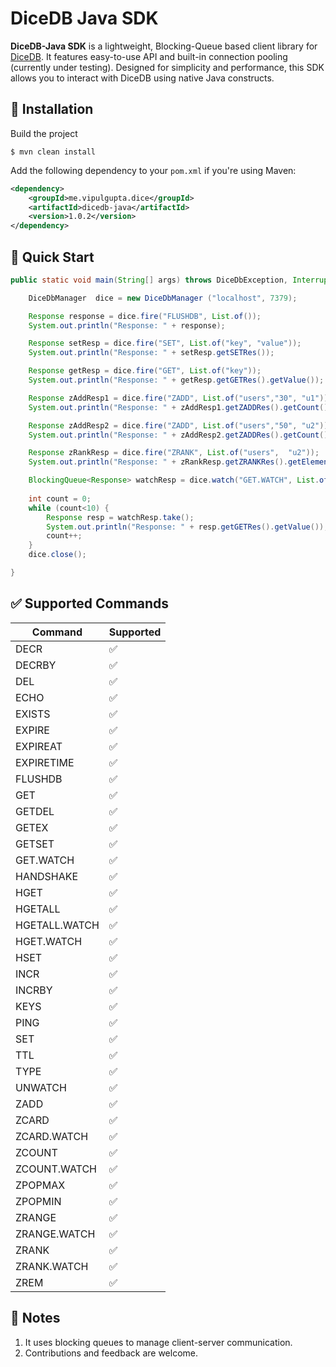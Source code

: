 # DiceDB Java SDK

**DiceDB-Java SDK** is a lightweight, Blocking-Queue based client library for [DiceDB](https://github.com/DiceDb/dice). 
It features easy-to-use API and built-in connection pooling (currently under testing). 
Designed for simplicity and performance, this SDK allows you to interact with DiceDB using native Java constructs.


## 🔧 Installation

Build the project
```shell
$ mvn clean install
```

Add the following dependency to your `pom.xml` if you're using Maven:

```xml
<dependency>
    <groupId>me.vipulgupta.dice</groupId>
    <artifactId>dicedb-java</artifactId>
    <version>1.0.2</version>
</dependency>
```

## 🚀 Quick Start
```java
public static void main(String[] args) throws DiceDbException, InterruptedException {

    DiceDbManager  dice = new DiceDbManager ("localhost", 7379);

    Response response = dice.fire("FLUSHDB", List.of());
    System.out.println("Response: " + response);

    Response setResp = dice.fire("SET", List.of("key", "value"));
    System.out.println("Response: " + setResp.getSETRes());

    Response getResp = dice.fire("GET", List.of("key"));
    System.out.println("Response: " + getResp.getGETRes().getValue());

    Response zAddResp1 = dice.fire("ZADD", List.of("users","30", "u1"));
    System.out.println("Response: " + zAddResp1.getZADDRes().getCount());

    Response zAddResp2 = dice.fire("ZADD", List.of("users","50", "u2"));
    System.out.println("Response: " + zAddResp2.getZADDRes().getCount());

    Response zRankResp = dice.fire("ZRANK", List.of("users",  "u2"));
    System.out.println("Response: " + zRankResp.getZRANKRes().getElement());

    BlockingQueue<Response> watchResp = dice.watch("GET.WATCH", List.of("key"));
    
    int count = 0;
    while (count<10) {
        Response resp = watchResp.take();
        System.out.println("Response: " + resp.getGETRes().getValue());
        count++;
    }
    dice.close();

}
```

## ✅ Supported Commands
| Command       | Supported |
| ------------- | --------- |
| DECR          | ✅         |
| DECRBY        | ✅         |
| DEL           | ✅         |
| ECHO          | ✅         |
| EXISTS        | ✅         |
| EXPIRE        | ✅         |
| EXPIREAT      | ✅         |
| EXPIRETIME    | ✅         |
| FLUSHDB       | ✅         |
| GET           | ✅         |
| GETDEL        | ✅         |
| GETEX         | ✅         |
| GETSET        | ✅         |
| GET.WATCH     | ✅         |
| HANDSHAKE     | ✅         |
| HGET          | ✅         |
| HGETALL       | ✅         |
| HGETALL.WATCH | ✅         |
| HGET.WATCH    | ✅         |
| HSET          | ✅         |
| INCR          | ✅         |
| INCRBY        | ✅         |
| KEYS          | ✅         |
| PING          | ✅         |
| SET           | ✅         |
| TTL           | ✅         |
| TYPE          | ✅         |
| UNWATCH       | ✅         |
| ZADD          | ✅         |
| ZCARD         | ✅         |
| ZCARD.WATCH   | ✅         |
| ZCOUNT        | ✅         |
| ZCOUNT.WATCH  | ✅         |
| ZPOPMAX       | ✅         |
| ZPOPMIN       | ✅         |
| ZRANGE        | ✅         |
| ZRANGE.WATCH  | ✅         |
| ZRANK         | ✅         |
| ZRANK.WATCH   | ✅         |
| ZREM          | ✅         |

## 📌 Notes
1. It uses blocking queues to manage client-server communication. 
2. Contributions and feedback are welcome.